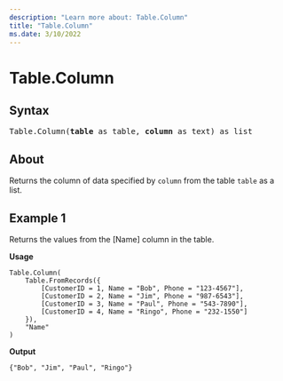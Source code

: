 ```yaml
---
description: "Learn more about: Table.Column"
title: "Table.Column"
ms.date: 3/10/2022
---
```

# Table.Column

## Syntax

<pre>
Table.Column(<b>table</b> as table, <b>column</b> as text) as list
</pre>
  
## About

Returns the column of data specified by `column` from the table `table` as a list.

## Example 1

Returns the values from the [Name] column in the table.

**Usage**

```powerquery-m
Table.Column(
    Table.FromRecords({
        [CustomerID = 1, Name = "Bob", Phone = "123-4567"],
        [CustomerID = 2, Name = "Jim", Phone = "987-6543"],
        [CustomerID = 3, Name = "Paul", Phone = "543-7890"],
        [CustomerID = 4, Name = "Ringo", Phone = "232-1550"]
    }),
    "Name"
)
```

**Output**

`{"Bob", "Jim", "Paul", "Ringo"}`
